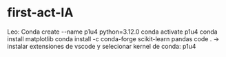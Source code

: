 # first-act-IA


Leo:
    Conda create --name p1u4 python=3.12.0
    conda activate p1u4
    conda install matplotlib
    conda install -c conda-forge scikit-learn pandas
    code .   -> instalar extensiones de vscode y selecionar kernel de conda: p1u4